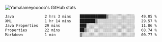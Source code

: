![Yamalameyooooo's GitHub stats](https://github-readme-stats.vercel.app/api?username=yamalameyooooo&theme=transparent&show_icons=true\&show=reviews,discussions_started,discussions_answered,prs_merged,prs_merged_percentage)

<!--START_SECTION:waka-->

```txt
Java              2 hrs 3 mins    ████████████▒░░░░░░░░░░░░   49.05 %
XML               1 hr 14 mins    ███████▒░░░░░░░░░░░░░░░░░   29.57 %
Java Properties   29 mins         ███░░░░░░░░░░░░░░░░░░░░░░   11.86 %
Properties        22 mins         ██▒░░░░░░░░░░░░░░░░░░░░░░   08.74 %
Markdown          1 min           ▒░░░░░░░░░░░░░░░░░░░░░░░░   00.77 %
```

<!--END_SECTION:waka-->

